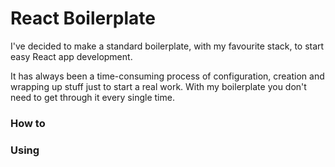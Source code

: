 # React Boilerplate

I've decided to make a standard boilerplate, with my favourite stack, to start easy React app development.

It has always been a time-consuming process of configuration, creation and wrapping up stuff just to start a real work. With my boilerplate you don't need to get through it every single time.

### How to

### Using
